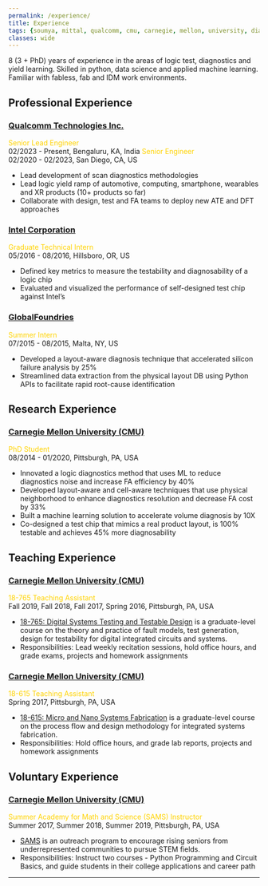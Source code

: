 ```yaml
---
permalink: /experience/
title: Experience
tags: {soumya, mittal, qualcomm, cmu, carnegie, mellon, university, diagnosis, silicon, debug, dft, atpg, yield, failure, pfa, machine learning, failure analysis, iit, graduate, phd, roorkee, intel, globalfoundries}
classes: wide
---
```


8 (3 + PhD) years of experience in the areas of logic test, diagnostics and yield learning. Skilled in python, data science and applied machine learning. Familiar with fabless, fab and IDM work environments.


## Professional Experience

### [Qualcomm Technologies Inc.](https://www.qualcomm.com/home)
<span style="color:#ffd300">Senior Lead Engineer</span>\
02/2023 - Present, Bengaluru, KA, India
<span style="color:#ffd300">Senior Engineer</span>\
02/2020 - 02/2023, San Diego, CA, US
+ Lead development of scan diagnostics methodologies
+ Lead logic yield ramp of automotive, computing, smartphone, wearables and XR products (10+ products so far)
+ Collaborate with design, test and FA teams to deploy new ATE and DFT approaches

### [Intel Corporation](https://www.intel.com)
<span style="color:#ffd300">Graduate Technical Intern</span>\
05/2016 - 08/2016, Hillsboro, OR, US
+ Defined key metrics to measure the testability and diagnosability of a logic chip
+ Evaluated and visualized the performance of self-designed test chip against Intel’s


### [GlobalFoundries](https://www.globalfoundries.com/)
<span style="color:#ffd300">Summer Intern</span>\
07/2015 - 08/2015, Malta, NY, US
+ Developed a layout-aware diagnosis technique that accelerated silicon failure analysis by 25%
+ Streamlined data extraction from the physical layout DB using Python APIs to facilitate rapid root-cause identification


## Research Experience

### [Carnegie Mellon University (CMU)](https://www.cmu.edu/)
<span style="color:#ffd300">PhD Student</span>\
08/2014 - 01/2020, Pittsburgh, PA, USA
+ Innovated a logic diagnostics method that uses ML to reduce diagnostics noise and increase FA efficiency by 40%
+ Developed layout-aware and cell-aware techniques that use physical neighborhood to enhance diagnostics
resolution and decrease FA cost by 33%
+ Built a machine learning solution to accelerate volume diagnosis by 10X
+ Co-designed a test chip that mimics a real product layout, is 100% testable and achieves 45% more diagnosability


## Teaching Experience

### [Carnegie Mellon University (CMU)](https://www.cmu.edu/)
<span style="color:#ffd300">18-765 Teaching Assistant</span>\
Fall 2019, Fall 2018, Fall 2017, Spring 2016, Pittsburgh, PA, USA
+ [18-765: Digital Systems Testing and Testable Design](https://courses.ece.cmu.edu/18765) is a graduate-level course on the theory and practice of fault models, test generation, design for testability for digital integrated circuits and systems.
+ Responsibilities:  Lead weekly recitation sessions, hold office hours, and grade exams, projects and homework assignments

### [Carnegie Mellon University (CMU)](https://www.cmu.edu/)
<span style="color:#ffd300">18-615 Teaching Assistant</span>\
Spring 2017, Pittsburgh, PA, USA
+ [18-615: Micro and Nano Systems Fabrication](https://courses.ece.cmu.edu/18615) is a graduate-level course on the process flow and design methodology for integrated systems fabrication.
+ Responsibilities: Hold office hours, and grade lab reports, projects and homework assignments


## Voluntary Experience

### [Carnegie Mellon University (CMU)](https://www.cmu.edu/)
<span style="color:#ffd300">Summer Academy for Math and Science (SAMS) Instructor</span>\
Summer 2017, Summer 2018, Summer 2019, Pittsburgh, PA, USA
+ [SAMS](https://www.cmu.edu/pre-college/academic-programs/sams.html) is an outreach program to encourage rising seniors from underrepresented communities to pursue STEM fields.
+ Responsibilities: Instruct two courses - Python Programming and Circuit Basics, and guide students in their college applications and career path

---
